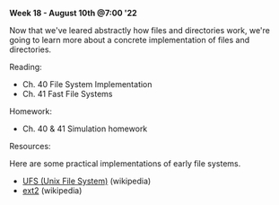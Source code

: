 **Week 18 - August 10th @7:00 '22**

Now that we've leared abstractly how files and directories work, we're going to learn more about a concrete implementation of files and directories.

Reading:

- Ch. 40 File System Implementation
- Ch. 41 Fast File Systems

Homework:

- Ch. 40 & 41 Simulation homework

Resources:

Here are some practical implementations of early file systems.

- [UFS (Unix File System)](https://en.wikipedia.org/wiki/Unix_File_System) (wikipedia)
- [ext2](https://en.wikipedia.org/wiki/Ext2) (wikipedia)
